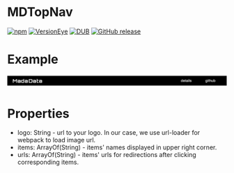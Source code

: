 # MDTopNav
[![npm](https://img.shields.io/npm/dm/localeval.svg?maxAge=2592000)]()
[![VersionEye](https://img.shields.io/versioneye/d/ruby/rails.svg?maxAge=2592000)]()
[![DUB](https://img.shields.io/dub/l/vibe-d.svg?maxAge=2592000)]()
[![GitHub release](https://img.shields.io/github/release/qubyte/rubidium.svg?maxAge=2592000)]()

# Example
![example](https://raw.githubusercontent.com/Madadata/MDTopNav/master/example.png)

# Properties

* logo: String - url to your logo. In our case, we use url-loader for webpack to load image url.
* items: ArrayOf(String) - items' names displayed in upper right corner.
* urls: ArrayOf(String) - items' urls for redirections after clicking corresponding items.
